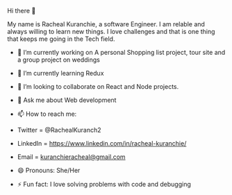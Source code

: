  Hi there 👋

My name is Racheal Kuranchie, a software Engineer. I am relable and always willing to learn new things. I love challenges and that is one thing that keeps me going in the Tech field.

- 🔭 I’m currently working on A personal Shopping list project, tour site
 and a group project on weddings 

- 🌱 I’m currently learning Redux
- 👯 I’m looking to collaborate on React and Node projects.
- 💬 Ask me about Web development

- 📫 How to reach me: 
- Twitter = @RachealKuranch2
- LinkedIn = https://www.linkedin.com/in/racheal-kuranchie/
- Email = kuranchieracheal@gmail.com

- 😄 Pronouns: She/Her

- ⚡ Fun fact: I love solving problems with code and debugging

